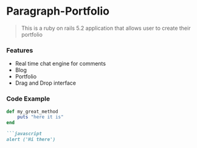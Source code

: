 # Paragraph-Portfolio

> This is a ruby on rails 5.2 application that allows user to create their portfolio

### Features
- Real time chat engine for comments
- Blog
- Portfolio
- Drag and Drop interface

### Code Example

```ruby
def my_great_method
    puts "here it is"
end

```javascript
alert ('Hi there')
```